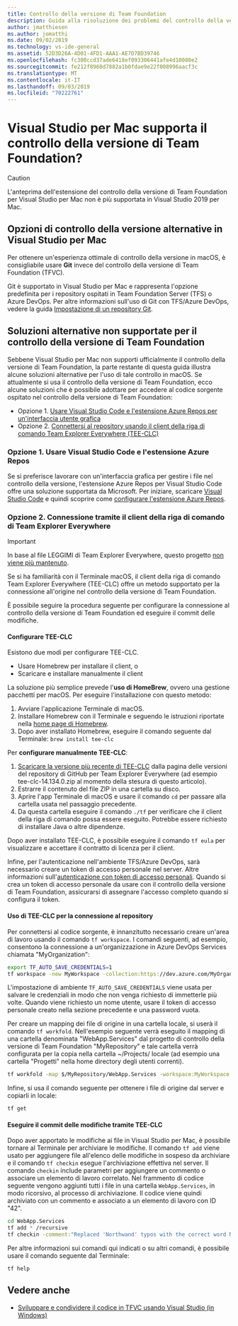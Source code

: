 ```yaml
---
title: Controllo della versione di Team Foundation
description: Guida alla risoluzione dei problemi del controllo della versione di Team Foundation e di macOS.
author: jmatthiesen
ms.author: jomatthi
ms.date: 09/02/2019
ms.technology: vs-ide-general
ms.assetid: 52D3D26A-4D01-4FD1-AAA1-AE7D7BD39746
ms.openlocfilehash: fc300ccd37ade6418ef093306441afe4d10080e2
ms.sourcegitcommit: fe212f8960d7882a1b0fdae9e22f008996aacf3c
ms.translationtype: MT
ms.contentlocale: it-IT
ms.lasthandoff: 09/03/2019
ms.locfileid: "70222761"
---
```

# <a name="does-visual-studio-for-mac-support-team-foundation-version-control"></a>Visual Studio per Mac supporta il controllo della versione di Team Foundation?

> [!CAUTION]
> L'anteprima dell'estensione del controllo della versione di Team Foundation per Visual Studio per Mac non è più supportata in Visual Studio 2019 per Mac.


## <a name="alternative-version-control-options-in-visual-studio-for-mac"></a>Opzioni di controllo della versione alternative in Visual Studio per Mac

Per ottenere un'esperienza ottimale di controllo della versione in macOS, è consigliabile usare **Git** invece del controllo della versione di Team Foundation (TFVC). 

Git è supportato in Visual Studio per Mac e rappresenta l'opzione predefinita per i repository ospitati in Team Foundation Server (TFS) o Azure DevOps. Per altre informazioni sull'uso di Git con TFS/Azure DevOps, vedere la guida [Impostazione di un repository Git](/visualstudio/mac/set-up-git-repository).

## <a name="unsupported-workarounds-for-tfvc"></a>Soluzioni alternative non supportate per il controllo della versione di Team Foundation

Sebbene Visual Studio per Mac non supporti ufficialmente il controllo della versione di Team Foundation, la parte restante di questa guida illustra alcune soluzioni alternative per l'uso di tale controllo in macOS. Se attualmente si usa il controllo della versione di Team Foundation, ecco alcune soluzioni che è possibile adottare per accedere al codice sorgente ospitato nel controllo della versione di Team Foundation:

* Opzione 1. [ Usare Visual Studio Code e l'estensione Azure Repos per un'interfaccia utente grafica](#use-visual-studio-code-and-the-azure-repos-extension)
* Opzione 2. [Connettersi al repository usando il client della riga di comando Team Explorer Everywhere (TEE-CLC)](#connecting-using-the-team-explorer-everywhere-command-line-client)

### Opzione 1. <a id="use-visual-studio-code-and-the-azure-repos-extension"></a> Usare Visual Studio Code e l'estensione Azure Repos

Se si preferisce lavorare con un'interfaccia grafica per gestire i file nel controllo della versione, l'estensione Azure Repos per Visual Studio Code offre una soluzione supportata da Microsoft. Per iniziare, scaricare [Visual Studio Code](https://code.visualstudio.com) e quindi scoprire come [configurare l'estensione Azure Repos](https://marketplace.visualstudio.com/items?itemName=ms-vsts.team).

### Opzione 2. <a id="connecting-using-the-team-explorer-everywhere-command-line-client"></a> Connessione tramite il client della riga di comando di Team Explorer Everywhere

> [!IMPORTANT]
> In base al file LEGGIMI di Team Explorer Everywhere, questo progetto [non viene più mantenuto](https://github.com/microsoft/team-explorer-everywhere).

Se si ha familiarità con il Terminale macOS, il client della riga di comando Team Explorer Everywhere (TEE-CLC) offre un metodo supportato per la connessione all'origine nel controllo della versione di Team Foundation.

È possibile seguire la procedura seguente per configurare la connessione al controllo della versione di Team Foundation ed eseguire il commit delle modifiche.

#### <a name="setting-up-the-tee-clc"></a>Configurare TEE-CLC

Esistono due modi per configurare TEE-CLC.

* Usare Homebrew per installare il client, o
* Scaricare e installare manualmente il client

La soluzione più semplice prevede l'**uso di HomeBrew**, ovvero una gestione pacchetti per macOS. Per eseguire l'installazione con questo metodo:

1. Avviare l'applicazione Terminale di macOS.
1. Installare Homebrew con il Terminale e seguendo le istruzioni riportate nella [home page di Homebrew](https://brew.sh/).
1. Dopo aver installato Homebrew, eseguire il comando seguente dal Terminale: `brew install tee-clc`

Per **configurare manualmente TEE-CLC**:

1. [Scaricare la versione più recente di TEE-CLC](https://github.com/Microsoft/team-explorer-everywhere/releases) dalla pagina delle versioni del repository di GitHub per Team Explorer Everywhere (ad esempio tee-clc-14.134.0.zip al momento della stesura di questo articolo).
1. Estrarre il contenuto del file ZIP in una cartella su disco.
1. Aprire l'app Terminale di macOS e usare il comando `cd` per passare alla cartella usata nel passaggio precedente.
1. Da questa cartella eseguire il comando `./tf` per verificare che il client della riga di comando possa essere eseguito. Potrebbe essere richiesto di installare Java o altre dipendenze.

Dopo aver installato TEE-CLC, è possibile eseguire il comando `tf eula` per visualizzare e accettare il contratto di licenza per il client.

Infine, per l'autenticazione nell'ambiente TFS/Azure DevOps, sarà necessario creare un token di accesso personale nel server. Altre informazioni sull'[autenticazione con token di accesso personali](https://docs.microsoft.com/azure/devops/integrate/get-started/authentication/pats?view=azure-devops). Quando si crea un token di accesso personale da usare con il controllo della versione di Team Foundation, assicurarsi di assegnare l'accesso completo quando si configura il token.

#### <a name="using-the-tee-clc-to-connect-to-your-repo"></a>Uso di TEE-CLC per la connessione al repository

Per connettersi al codice sorgente, è innanzitutto necessario creare un'area di lavoro usando il comando `tf workspace`. I comandi seguenti, ad esempio, consentono la connessione a un'organizzazione in Azure DevOps Services chiamata "MyOrganization": 

```bash
export TF_AUTO_SAVE_CREDENTIALS=1
tf workspace -new MyWorkspace -collection:https://dev.azure.com/MyOrganization
```

L'impostazione di ambiente `TF_AUTO_SAVE_CREDENTIALS` viene usata per salvare le credenziali in modo che non venga richiesto di immetterle più volte. Quando viene richiesto un nome utente, usare il token di accesso personale creato nella sezione precedente e una password vuota.

Per creare un mapping dei file di origine in una cartella locale, si userà il comando `tf workfold`. Nell'esempio seguente verrà eseguito il mapping di una cartella denominata "WebApp.Services" dal progetto di controllo della versione di Team Foundation "MyRepository" e tale cartella verrà configurata per la copia nella cartella ~/Projects/ locale (ad esempio una cartella "Progetti" nella home directory degli utenti correnti).

```bash
tf workfold -map $/MyRepository/WebApp.Services -workspace:MyWorkspace ~/Projects/
```

Infine, si usa il comando seguente per ottenere i file di origine dal server e copiarli in locale:

```bash
tf get
```

#### <a name="committing-changes-using-the-tee-clc"></a>Eseguire il commit delle modifiche tramite TEE-CLC

Dopo aver apportato le modifiche ai file in Visual Studio per Mac, è possibile tornare al Terminale per archiviare le modifiche. Il comando `tf add` viene usato per aggiungere file all'elenco delle modifiche in sospeso da archiviare e il comando `tf checkin` esegue l'archiviazione effettiva nel server. Il comando `checkin` include parametri per aggiungere un commento o associare un elemento di lavoro correlato. Nel frammento di codice seguente vengono aggiunti tutti i file in una cartella `WebApp.Services`, in modo ricorsivo, al processo di archiviazione. Il codice viene quindi archiviato con un commento e associato a un elemento di lavoro con ID "42".

```bash
cd WebApp.Services
tf add * /recursive
tf checkin -comment:"Replaced 'Northwand' typos with the correct word Northwind" -associate:42
```

Per altre informazioni sui comandi qui indicati o su altri comandi, è possibile usare il comando seguente dal Terminale:

`tf help`

## <a name="see-also"></a>Vedere anche

- [Sviluppare e condividere il codice in TFVC usando Visual Studio (in Windows)](/azure/devops/repos/tfvc/share-your-code-in-tfvc-vs)